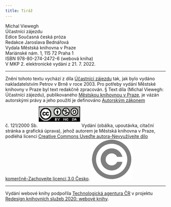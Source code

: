 ```yaml
---
title: Tiráž
---
```


Michal Viewegh    
Účastníci zájezdu  
Edice Současná česká próza  
Redakce Jaroslava Bednářová  
Vydala Městská knihovna v Praze  
Mariánské nám. 1, 115 72 Praha 1  
ISBN 978-80-274-2472-6 (webová kniha)  
V MKP 2. elektronické vydání z 21. 7. 2022.

***

Znění tohoto textu vychází z díla [Účastníci zájezdu](https://search.mlp.cz/cz/titul/ucastnici-zajezdu/2488287/) tak, jak bylo vydáno nakladatelstvím Petrov v Brně v roce 2003. Pro potřeby vydání Městské knihovny v Praze byl text redakčně zpracován.
§
Text díla (Michal Viewegh: Účastníci zájezdu), publikovaného [Městskou knihovnou v Praze](https://www.mlp.cz/cz/), je vázán autorskými právy a jeho použití je definováno [Autorským zákonem](https://www.mkcr.cz/predpisy-zakonu-709.html) č. 121/2000 Sb.
[![image001.jpg](./resources/image001_fmt.png)](https://creativecommons.org/licenses/by-nc-sa/3.0/cz/)
Vydání (obálka, upoutávka, citační stránka a grafická úprava), jehož autorem je Městská knihovna v Praze, podléhá licenci [Creative Commons Uveďte autora-Nevyužívejte dílo komerčně-Zachovejte licenci 3.0 Česko](https://creativecommons.org/licenses/by-nc-sa/3.0/cz/).
![image002.jpg](./resources/image002_fmt.png)

***

Vydání webové knihy podpořila [Technologická agentura ČR](https://www.tacr.cz/) v projektu [Redesign knihovních služeb 2020: webové knihy](https://starfos.tacr.cz/cs/project/TL04000391).